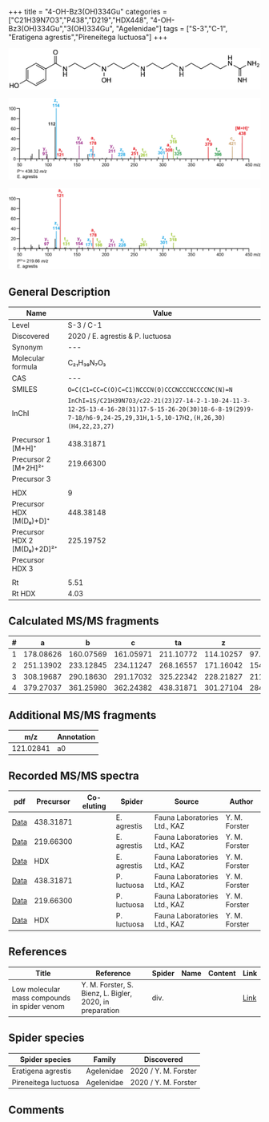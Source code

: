 +++
title = "4-OH-Bz3(OH)334Gu"
categories = ["C21H39N7O3","P438","D219","HDX448",
"4-OH-Bz3(OH)334Gu","3(OH)334Gu",
"Agelenidae"]
tags = ["S-3","C-1",
"Eratigena agrestis","Pireneitega luctuosa"]
+++

![](/img/4-OH-Bz3(OH)334Gu.png)

![](/img_MSMS/438_4-OH-Bz3(OH)334Gu_Ea.png?classes=border)

![](/img_MSMS/438_4-OH-Bz3(OH)334Gu_Ea_2.png?classes=border)

## General Description

| Name                       | Value              |
|----------------------------|--------------------|
| Level                      | S-3 / C-1          |
| Discovered                 | 2020 / E. agrestis & P. luctuosa |
| Synonym                    | ---                |
| Molecular formula          | C₂₁H₃₉N₇O₃                   |
| CAS                        | ---                |
| SMILES | `O=C(C1=CC=C(O)C=C1)NCCCN(O)CCCNCCCNCCCCNC(N)=N`  |
| InChI  | `InChI=1S/C21H39N7O3/c22-21(23)27-14-2-1-10-24-11-3-12-25-13-4-16-28(31)17-5-15-26-20(30)18-6-8-19(29)9-7-18/h6-9,24-25,29,31H,1-5,10-17H2,(H,26,30)(H4,22,23,27)`  |
|                            |                    |
| Precursor 1 [M+H]⁺         | 438.31871                   |
| Precursor 2 [M+2H]²⁺       | 219.66300                   |
| Precursor 3                |                    |
|                            |                    |
| HDX                        | 9                   |
| Precursor HDX   [M(D₉)+D]⁺   | 448.38148                   |
| Precursor HDX 2 [M(D₉)+2D]²⁺ | 225.19752                   |
| Precursor HDX 3            |                    |
|                            |                    |
| Rt                         | 5.51                   |
| Rt HDX                     | 4.03                   |

## Calculated MS/MS fragments

| # | a         | b         | c         | ta        | z         | y         | tz        |
|---|-----------|-----------|-----------|-----------|-----------|-----------|-----------|
| 1 | 178.08626 | 160.07569 | 161.05971 | 211.10772 | 114.10257 | 97.07602 | 131.12912 |
| 2 | 251.13902 | 233.12845 | 234.11247 | 268.16557 | 171.16042 | 154.13387 | 188.18697 |
| 3 | 308.19687 | 290.18630 | 291.17032 | 325.22342 | 228.21827 | 211.19172 | 261.23974 |
| 4 | 379.27037 | 361.25980 | 362.24382 | 438.31871 | 301.27104 | 284.24449 | 318.29759 |

## Additional MS/MS fragments

| m/z | Annotation |
|-----|------------|
| 121.02841 | a0         |

## Recorded MS/MS spectra

| pdf                                             | Precursor | Co-eluting | Spider      | Source                       | Author        |
|-------------------------------------------------|-----------|------------|-------------|------------------------------|---------------|
| [Data](/pdf/E-agrestis/438_4-OH-Bz3(OH)334Gu_Ea.pdf)   | 438.31871 |            | E. agrestis | Fauna Laboratories Ltd., KAZ | Y. M. Forster |
| [Data](/pdf/E-agrestis/438_4-OH-Bz3(OH)334Gu_Ea_2.pdf)   | 219.66300 |            | E. agrestis | Fauna Laboratories Ltd., KAZ | Y. M. Forster |
| [Data](/pdf/E-agrestis/438_4-OH-Bz3(OH)334Gu_Ea_HDX.pdf)   | HDX |            | E. agrestis | Fauna Laboratories Ltd., KAZ | Y. M. Forster |
| [Data](/pdf/P-luctuosa/438_4-OH-Bz3(OH)334Gu_Pl.pdf) | 438.31871 |           | P. luctuosa | Fauna Laboratories Ltd., KAZ | Y. M. Forster |
| [Data](/pdf/P-luctuosa/438_4-OH-Bz3(OH)334Gu_Pl_2.pdf) | 219.66300 |           | P. luctuosa | Fauna Laboratories Ltd., KAZ | Y. M. Forster |
| [Data](/pdf/P-luctuosa/438_4-OH-Bz3(OH)334Gu_Pl_HDX.pdf) | HDX |           | P. luctuosa | Fauna Laboratories Ltd., KAZ | Y. M. Forster |


## References

| Title | Reference | Spider | Name | Content | Link |
|-------|-----------|--------|------|---------|------|
| Low molecular mass compounds in spider venom      | Y. M. Forster, S. Bienz, L. Bigler, 2020, in preparation          | div.       |   |   | [Link](unknown) |

## Spider species

| Spider species     | Family     | Discovered           |
|--------------------|------------|----------------------|
| Eratigena agrestis | Agelenidae | 2020 / Y. M. Forster |
| Pireneitega luctuosa | Agelenidae | 2020 / Y. M. Forster |

## Comments